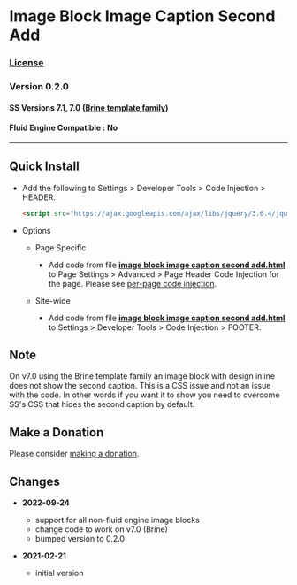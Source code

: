 # Image Block Image Caption Second Add

### [License][99]

### Version 0.2.0

#### SS Versions 7.1, 7.0 ([Brine template family][1])

#### Fluid Engine Compatible : No

---

## Quick Install

* Add the following to Settings > Developer Tools > Code Injection > HEADER.
  
  ```html
  <script src="https://ajax.googleapis.com/ajax/libs/jquery/3.6.4/jquery.min.js"></script>
  ```
  
* Options

  * Page Specific
  
    * Add code from file **[image block image caption second add.html][2]** to
      Page Settings > Advanced > Page Header Code Injection for the page. Please
      see [per-page code injection][3].
      
  * Site-wide
  
    * Add code from file **[image block image caption second add.html][2]** to
      Settings > Developer Tools > Code Injection > FOOTER.

## Note

On v7.0 using the Brine template family an image block with design inline does
not show the second caption. This is a CSS issue and not an issue with the code.
In other words if you want it to show you need to overcome SS's CSS that hides
the second caption by default.

## Make a Donation

Please consider [making a donation][4].

## Changes

* **2022-09-24**

  * support for all non-fluid engine image blocks
  * change code to work on v7.0 (Brine)
  * bumped version to 0.2.0
  
* **2021-02-21**

  * initial version

[1]: https://support.squarespace.com/hc/en-us/articles/212512738-Brine-template-family
[2]: image%20block%20image%20caption%20second%20add.html#L1
[3]: https://support.squarespace.com/hc/en-us/articles/205815908-Using-code-injection#toc-per-page-code-injection
[4]: https://github.com/tomsWebConsulting/twcsl#make-a-donation
[99]: https://github.com/tomsWebConsulting/twcsl/blob/main/LICENSE.txt#L1
